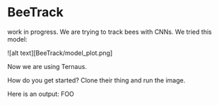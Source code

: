 # BeeTrack
work in progress. We are trying to track bees with CNNs.
We tried this model:


![alt text][BeeTrack/model_plot.png]


Now we are using Ternaus.

How do you get started? Clone their thing and run the image.

Here is an output:
FOO
